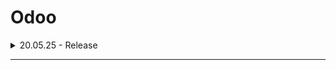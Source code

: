 # Odoo

<details>

<summary>20.05.25 - Release </summary>

* [x] Correction an issue about cancelling the order.
* [ ] Adding&#x20;
*

</details>

***


